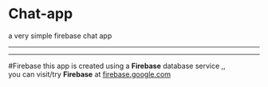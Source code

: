 # Chat-app
a very simple firebase chat app 

<hr>
<hr>

#Firebase
this app is created using a <b>Firebase</b> database service  ,, <br>
you can visit/try <b>Firebase</b> at <a href="firebase.google.com">firebase.google.com</a>


